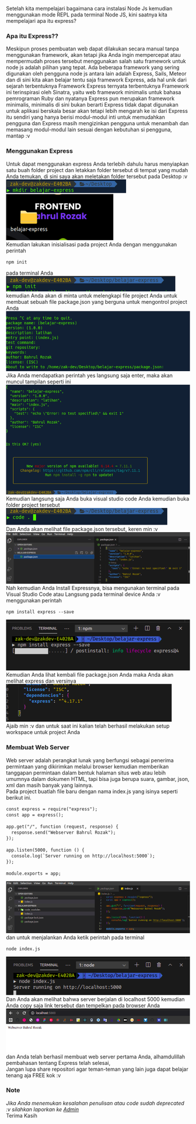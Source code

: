 Setelah kita mempelajari bagaimana cara instalasi Node Js kemudian menggunakan mode REPL pada terminal Node JS, kini saatnya kita mempelajari apa itu express?

### Apa itu Express??

Meskipun proses pembuatan web dapat dilakukan secara manual tanpa menggunakan framework, akan tetapi jika Anda ingin mempercepat atau mempermudah proses tersebut menggunakan salah satu framework untuk node js adalah pilihan yang tepat. Ada beberapa framework yang sering digunakan oleh pengguna node js antara lain adalah Express, Sails, Meteor dan di sini kita akan belajar tentu saja framework Express, ada hal unik dari sejarah terbentuknya Framework Express ternyata terbentuknya Framework ini terinspirasi oleh Sinatra, yaitu web framework minimalis untuk bahasa pemrograman Ruby dan nyatanya Express pun merupakan framework minimalis, minimalis di sini bukan berarti Express tidak dapat digunakan untuk aplikasi berskala besar akan tetapi lebih mengarah ke isi dari Express itu sendiri yang hanya berisi modul-modul inti untuk memudahkan pengguna dan Express masih mengizinkan pengguna untuk menambah dan memasang modul-modul lain sesuai dengan kebutuhan si pengguna, mantap :v

### Menggunakan Express

Untuk dapat menggunakan express Anda terlebih dahulu harus menyiapkan satu buah folder project dan letakkan folder tersebut di tempat yang mudah Anda temukan, di sini saya akan meletakan folder tersebut pada Desktop :v <br>
![](https://github.com/Bahrul-Rozak/Belajar-Node-JS/blob/main/02_Mengenal_Express/image/mkdir.png) <br>
![](https://github.com/Bahrul-Rozak/Belajar-Node-JS/blob/main/02_Mengenal_Express/image/projectfolder.png) <br>
Kemudian lakukan inisialisasi pada project Anda dengan menggunakan perintah <br>

```
npm init
```

pada terminal Anda <br>
![](https://github.com/Bahrul-Rozak/Belajar-Node-JS/blob/main/02_Mengenal_Express/image/initial.png)<br>
kemudian Anda akan di minta untuk melengkapi file project Anda untuk membuat sebuah file package.json yang berguna untuk mengontrol project Anda <br>
![](https://github.com/Bahrul-Rozak/Belajar-Node-JS/blob/main/02_Mengenal_Express/image/inputdata.png) <br>
Jika Anda mendapatkan perintah yes langsung saja enter, maka akan muncul tampilan seperti ini <br>
![](https://github.com/Bahrul-Rozak/Belajar-Node-JS/blob/main/02_Mengenal_Express/image/enter.png) <br>
Kemudian langsung saja Anda buka visual studio code Anda kemudian buka folder project tersebut <br>
![](https://github.com/Bahrul-Rozak/Belajar-Node-JS/blob/main/02_Mengenal_Express/image/openvscode.png) <br>
Dan Anda akan melihat file package.json tersebut, keren min :v <br>
![](https://github.com/Bahrul-Rozak/Belajar-Node-JS/blob/main/02_Mengenal_Express/image/filejson.png) <br>
Nah kemudian Anda Install Expressnya, bisa mengunakan terminal pada Visual Studio Code atau Langsung pada terminal device Anda :v <br>
menggunakan perintah <br>

```
npm install express --save
```

![](https://github.com/Bahrul-Rozak/Belajar-Node-JS/blob/main/02_Mengenal_Express/image/installexpress.png) <br>
Kemudian Anda lihat kembali file package.json Anda maka Anda akan melihat express dan versinya <br>
![](https://github.com/Bahrul-Rozak/Belajar-Node-JS/blob/main/02_Mengenal_Express/image/valid.png) <br>
Ajaib min :v dan untuk saat ini kalian telah berhasil melakukan setup workspace untuk project Anda

### Membuat Web Server

Web server adalah perangkat lunak yang berfungsi sebagai penerima permintaan yang dikirimkan melalui browser kemudian memberikan tanggapan permintaan dalam bentuk halaman situs web atau lebih umumnya dalam dokumen HTML, tapi bisa juga berupa suara, gambar, json, xml dan masih banyak yang lainnya.
<br>
Pada project buatlah file baru dengan nama index.js yang isinya seperti berikut ini.

```
const express = require("express");
const app = express();

app.get("/", function (request, response) {
  response.send("Webserver Bahrul Rozak");
});

app.listen(5000, function () {
  console.log(`Server running on http://localhost:5000`);
});

module.exports = app;
```

![](https://github.com/Bahrul-Rozak/Belajar-Node-JS/blob/main/02_Mengenal_Express/image/webserver.png) <br>
dan untuk menjalankan Anda ketik perintah pada terminal <br>

```
node index.js
```

![](https://github.com/Bahrul-Rozak/Belajar-Node-JS/blob/main/02_Mengenal_Express/image/runserver.png)<br>
Dan Anda akan melihat bahwa server berjalan di localhost 5000 kemudian Anda copy saja link tersebut dan tempelkan pada browser Anda <br>
![](https://github.com/Bahrul-Rozak/Belajar-Node-JS/blob/main/02_Mengenal_Express/image/result.png) <br>
dan Anda telah berhasil membuat web server pertama Anda, alhamdulillah pembahasan tentang Express telah selesai, <br>
Jangan lupa share repositori agar teman-teman yang lain juga dapat belajar tenang aja FREE kok :v 

 ### Note

   _Jika Anda menemukan kesalahan penulisan atau code sudah deprecated :v silahkan laporkan ke [Admin](https://t.me/zakcodes)_<br>
   Terima Kasih
